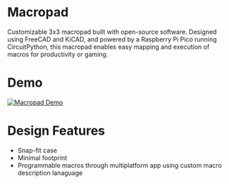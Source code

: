 # Macropad

Customizable 3x3 macropad built with open-source software.
Designed using FreeCAD and KiCAD, and powered by a Raspberry Pi Pico running CircuitPython, this macropad enables easy mapping and execution of macros for productivity or gaming.

# Demo

[![Macropad Demo](https://img.youtube.com/vi/AyJozyV85n0/0.jpg)](https://youtu.be/AyJozyV85n0)

# Design Features

- Snap-fit case
- Minimal footprint
- Programmable macros through multiplatform app using custom macro description lanaguage
